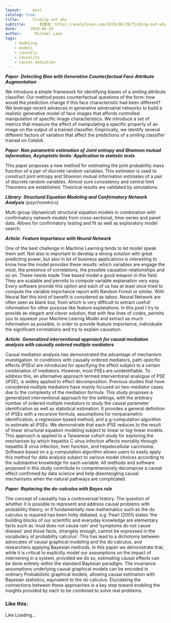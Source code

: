```yaml
---
layout:     post
catalog: true
title:      Finding out why
subtitle:      转载自：https://analytixon.com/2019/06/29/finding-out-why-2/
date:      2019-06-29
author:      Michael Laux
tags:
    - modeling
    - models
    - causally
    - causality
    - causal mediation
---
```


***Paper***: ***Detecting Bias with Generative Counterfactual Face Attribute Augmentation***

We introduce a simple framework for identifying biases of a smiling attribute classifier. Our method poses counterfactual questions of the form: how would the prediction change if this face characteristic had been different? We leverage recent advances in generative adversarial networks to build a realistic generative model of face images that affords controlled manipulation of specific image characteristics. We introduce a set of metrics that measure the effect of manipulating a specific property of an image on the output of a trained classifier. Empirically, we identify several different factors of variation that affect the predictions of a smiling classifier trained on CelebA.

***Paper***: ***Non parametric estimation of Joint entropy and Shannon mutual information, Asymptotic limits: Application to statistic tests***

This paper proposes a new method for estimating the joint probability mass function of a pair of discrete random variables. This estimator is used to construct joint entropy and Shannon mutual information estimates of a pair of discrete random variables. Almost sure consistency and central limit Theorems are established. Theorical results are validated by simulations.

***Library***: ***Structural Equation Modeling and Confirmatory Network Analysis*** (psychonetrics)

Multi-group (dynamical) structural equation models in combination with confirmatory network models from cross-sectional, time-series and panel data. Allows for confirmatory testing and fit as well as exploratory model search.

***Article***: ***Feature Importance with Neural Network***

One of the best challenge in Machine Learning tends to let model speak them self. Not also is important to develop a strong solution with great predicting power, but also in lot of business applications is interesting to know how the model provides these results: which variables are engage the most, the presence of correlations, the possible causation relationships and so on. These needs made Tree based model a good weapon in this field. They are scalable and permits to compute variable explanation very easy. Every software provide this option and each of us has at least once tried to compute the variable importance report with Random Forest or similar. With Neural Net this kind of benefit is considered as taboo. Neural Network are often seen as black box, from which is very difficult to extract usefull information for other purpose like feature explatations. In this post I try to provide an elegant and clever solution, that with few lines of codes, permits you to squeeze your Machine Learnig Model and extract as much information as possible, in order to provide feature importance, individuate the significant correlations and try to explain causation.

***Article***: ***Generalized interventional approach for causal mediation analysis with causally ordered multiple mediators***

Causal mediation analysis has demonstrated the advantage of mechanism investigation. In conditions with causally ordered mediators, path-specific effects (PSEs) are introduced for specifying the effect subject to a certain combination of mediators. However, most PSEs are unidentifiable. To address this, an alternative approach termed interventional analogue of PSE (iPSE), is widely applied to effect decomposition. Previous studies that have considered multiple mediators have mainly focused on two-mediator cases due to the complexity of the mediation formula. This study proposes a generalized interventional approach for the settings, with the arbitrary number of ordered multiple mediators to study the causal parameter identification as well as statistical estimation. It provides a general definition of iPSEs with a recursive formula, assumptions for nonparametric identification, a regression-based method, and a g-computation algorithm to estimate all iPSEs. We demonstrate that each iPSE reduces to the result of linear structural equation modeling subject to linear or log-linear models. This approach is applied to a Taiwanese cohort study for exploring the mechanism by which hepatitis C virus infection affects mortality through hepatitis B virus infection, liver function, and hepatocellular carcinoma. Software based on a g-computation algorithm allows users to easily apply this method for data analysis subject to various model choices according to the substantive knowledge for each variable. All methods and software proposed in this study contribute to comprehensively decompose a causal effect confirmed by data science and help disentangling causal mechanisms when the natural pathways are complicated.

***Paper***: ***Replacing the do-calculus with Bayes rule***

The concept of causality has a controversial history. The question of whether it is possible to represent and address causal problems with probability theory, or if fundamentally new mathematics such as the do calculus is required has been hotly debated, e.g. Pearl (2001) states ‘the building blocks of our scientific and everyday knowledge are elementary facts such as ‘mud does not cause rain’ and ‘symptoms do not cause disease’ and those facts, strangely enough, cannot be expressed in the vocabulary of probability calculus’. This has lead to a dichotomy between advocates of causal graphical modeling and the do calculus, and researchers applying Bayesian methods. In this paper we demonstrate that, while it is critical to explicitly model our assumptions on the impact of intervening in a system, provided we do so, estimating causal effects can be done entirely within the standard Bayesian paradigm. The invariance assumptions underlying causal graphical models can be encoded in ordinary Probabilistic graphical models, allowing causal estimation with Bayesian statistics, equivalent to the do calculus. Elucidating the connections between these approaches is a key step toward enabling the insights provided by each to be combined to solve real problems.

### Like this:

Like Loading...
